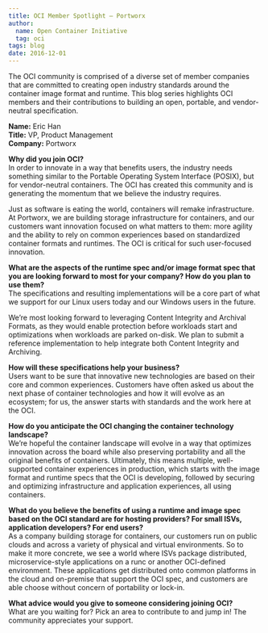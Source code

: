 ```yaml
---
title: OCI Member Spotlight – Portworx
author:
  name: Open Container Initiative
  tag: oci
tags: blog
date: 2016-12-01
---
```


The OCI community is comprised of a diverse set of member companies that are committed to creating open industry standards around the container image format and runtime. This blog series highlights OCI members and their contributions to building an open, portable, and vendor-neutral specification.

**Name:** Eric Han  
**Title:** VP, Product Management  
**Company:** Portworx  

**Why did you join OCI?**  
In order to innovate in a way that benefits users, the industry needs something similar to the Portable Operating System Interface (POSIX), but for vendor-neutral containers. The OCI has created this community and is generating the momentum that we believe the industry requires.

Just as software is eating the world, containers will remake infrastructure. At Portworx, we are building storage infrastructure for containers, and our customers want innovation focused on what matters to them: more agility and the ability to rely on common experiences based on standardized container formats and runtimes. The OCI is critical for such user-focused innovation.

**What are the aspects of the runtime spec and/or image format spec that you are looking forward to most for your company? How do you plan to use them?**  
The specifications and resulting implementations will be a core part of what we support for our Linux users today and our Windows users in the future.

We’re most looking forward to leveraging Content Integrity and Archival Formats, as they would enable protection before workloads start and optimizations when workloads are parked on-disk. We plan to submit a reference implementation to help integrate both Content Integrity and Archiving.

**How will these specifications help your business?**  
Users want to be sure that innovative new technologies are based on their core and common experiences. Customers have often asked us about the next phase of container technologies and how it will evolve as an ecosystem; for us, the answer starts with standards and the work here at the OCI.

**How do you anticipate the OCI changing the container technology landscape?**  
We’re hopeful the container landscape will evolve in a way that optimizes innovation across the board while also preserving portability and all the original benefits of containers. Ultimately, this means multiple, well-supported container experiences in production, which starts with the image format and runtime specs that the OCI is developing, followed by securing and optimizing infrastructure and application experiences, all using containers.

**What do you believe the benefits of using a runtime and image spec based on the OCI standard are for hosting providers? For small ISVs, application developers? For end users?**  
As a company building storage for containers, our customers run on public clouds and across a variety of physical and virtual environments. So to make it more concrete, we see a world where ISVs package distributed, microservice-style applications on a runc or another OCI-defined environment. These applications get distributed onto common platforms in the cloud and on-premise that support the OCI spec, and customers are able choose without concern of portability or lock-in.

**What advice would you give to someone considering joining OCI?**  
What are you waiting for? Pick an area to contribute to and jump in! The community appreciates your support.
